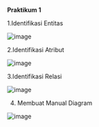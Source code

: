 **Praktikum 1**

1.Identifikasi Entitas

![image](https://github.com/Yosia29/Learn_Phpmyadmin/assets/160198067/e9abaae0-0ba3-45a2-9886-581a927ef03e)

2.Identifikasi Atribut

![image](https://github.com/Yosia29/Learn_Phpmyadmin/assets/160198067/b54890d5-2add-4cb6-8288-44ea09e4e763)

3.Identifikasi Relasi

![image](https://github.com/Yosia29/Learn_Phpmyadmin/assets/160198067/5faa309e-9995-4b81-a20a-6865365a274a)

4. Membuat Manual Diagram

![image](https://github.com/Yosia29/Learn_Phpmyadmin/assets/160198067/637506eb-4f04-4cf7-adc5-08880cc9e728)
